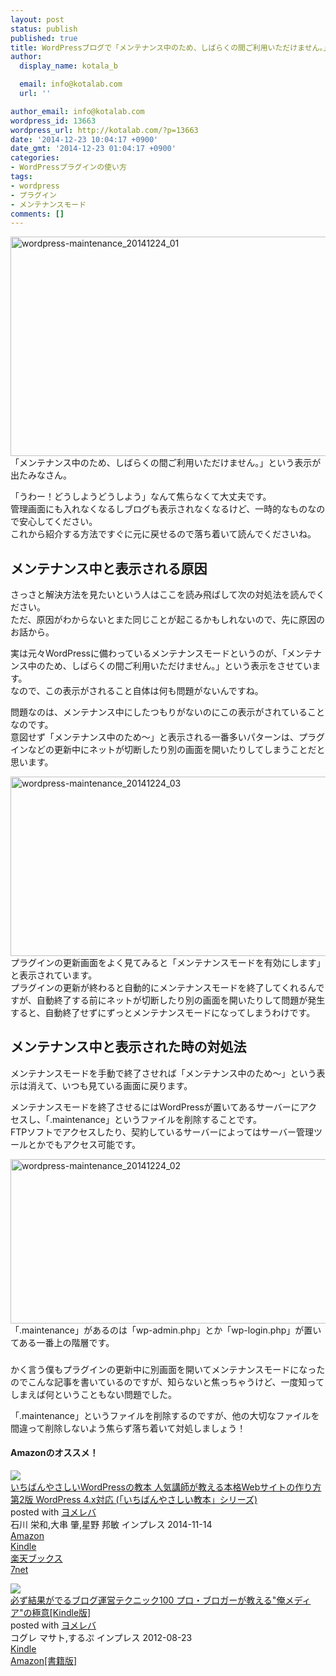 ```yaml
---
layout: post
status: publish
published: true
title: WordPressブログで「メンテナンス中のため、しばらくの間ご利用いただけません。」を解決する方法
author:
  display_name: kotala_b

  email: info@kotalab.com
  url: ''

author_email: info@kotalab.com
wordpress_id: 13663
wordpress_url: http://kotalab.com/?p=13663
date: '2014-12-23 10:04:17 +0900'
date_gmt: '2014-12-23 01:04:17 +0900'
categories:
- WordPressプラグインの使い方
tags:
- wordpress
- プラグイン
- メンテナンスモード
comments: []
---
```

<p><img src="http://kotalab.com/wp-content/uploads/wordpress-maintenance_20141224_01-780x351.png" alt="wordpress-maintenance_20141224_01" width="780" height="351" class="aligncenter size-large wp-image-13664" /><br />
「メンテナンス中のため、しばらくの間ご利用いただけません。」という表示が出たみなさん。</p>
<p>「うわー！どうしようどうしよう」なんて焦らなくて大丈夫です。<br />
管理画面にも入れなくなるしブログも表示されなくなるけど、一時的なものなので安心してください。<br />
これから紹介する方法ですぐに元に戻せるので落ち着いて読んでくださいね。<br />
<!--more--></p>
<h2>メンテナンス中と表示される原因</h2>
<p>さっさと解決方法を見たいという人はここを読み飛ばして次の対処法を読んでください。<br />
ただ、原因がわからないとまた同じことが起こるかもしれないので、先に原因のお話から。</p>
<p>実は元々WordPressに備わっているメンテナンスモードというのが、「メンテナンス中のため、しばらくの間ご利用いただけません。」という表示をさせています。<br />
なので、この表示がされること自体は何も問題がないんですね。</p>
<p>問題なのは、メンテナンス中にしたつもりがないのにこの表示がされていることなのです。<br />
意図せず「メンテナンス中のため〜」と表示される一番多いパターンは、プラグインなどの更新中にネットが切断したり別の画面を開いたりしてしまうことだと思います。</p>
<p><img src="http://kotalab.com/wp-content/uploads/wordpress-maintenance_20141224_03.png" alt="wordpress-maintenance_20141224_03" width="718" height="287" class="aligncenter size-full wp-image-13666" /><br />
プラグインの更新画面をよく見てみると「メンテナンスモードを有効にします」と表示されています。<br />
プラグインの更新が終わると自動的にメンテナンスモードを終了してくれるんですが、自動終了する前にネットが切断したり別の画面を開いたりして問題が発生すると、自動終了せずにずっとメンテナンスモードになってしまうわけです。</p>
<h2>メンテナンス中と表示された時の対処法</h2>
<p>メンテナンスモードを手動で終了させれば「メンテナンス中のため〜」という表示は消えて、いつも見ている画面に戻ります。</p>
<p>メンテナンスモードを終了させるにはWordPressが置いてあるサーバーにアクセスし、「.maintenance」というファイルを削除することです。<br />
FTPソフトでアクセスしたり、契約しているサーバーによってはサーバー管理ツールとかでもアクセス可能です。</p>
<p><img src="http://kotalab.com/wp-content/uploads/wordpress-maintenance_20141224_02.png" alt="wordpress-maintenance_20141224_02" width="596" height="263" class="aligncenter size-full wp-image-13665" /><br />
「.maintenance」があるのは「wp-admin.php」とか「wp-login.php」が置いてある一番上の階層です。</p>
<h3></h3>
<p>かく言う僕もプラグインの更新中に別画面を開いてメンテナンスモードになったのでこんな記事を書いているのですが、知らないと焦っちゃうけど、一度知ってしまえば何ということもない問題でした。</p>
<p>「.maintenance」というファイルを削除するのですが、他の大切なファイルを間違って削除しないよう焦らず落ち着いて対処しましょう！</p>
<h4 class="aam">Amazonのオススメ！</h4>
<div class="booklink-box">
<div class="booklink-image"><a href="http://www.amazon.co.jp/exec/obidos/asin/4844337092/same-22/" rel="nofollow" target="_blank"><img src="http://ecx.images-amazon.com/images/I/61wUgf%2BMWFL._SL160_.jpg" style="border: none;" /></a></div>
<div class="booklink-info">
<div class="booklink-name"><a href="http://www.amazon.co.jp/exec/obidos/asin/4844337092/same-22/" rel="nofollow" target="_blank">いちばんやさしいWordPressの教本 人気講師が教える本格Webサイトの作り方 第2版 WordPress 4.x対応 (「いちばんやさしい教本」シリーズ)</a>
<div class="booklink-powered-date">posted with <a href="http://yomereba.com" rel="nofollow" target="_blank">ヨメレバ</a></div>
</div>
<div class="booklink-detail">石川 栄和,大串 肇,星野 邦敏 インプレス 2014-11-14    </div>
<div class="booklink-link2">
<div class="shoplinkamazon"><a href="http://www.amazon.co.jp/exec/obidos/asin/4844337092/same-22/" rel="nofollow" target="_blank" title="アマゾン" >Amazon</a></div>
<div class="shoplinkkindle"><a href="http://www.amazon.co.jp/exec/obidos/ASIN/B00QGBORXI/same-22/" rel="nofollow" target="_blank" >Kindle</a></div>
<div class="shoplinkrakuten"><a href="http://c.af.moshimo.com/af/c/click?a_id=374939&p_id=56&pc_id=56&pl_id=637&s_v=b5Rz2P0601xu&url=http%3A%2F%2Fbooks.rakuten.co.jp%2Frb%2F12997417%2F" rel="nofollow" target="_blank" title="楽天ブックス" >楽天ブックス</a></div>
<div class="shoplinkseven"><a href="http://ck.jp.ap.valuecommerce.com/servlet/referral?sid=2967684&pid=883100332&vc_url=http%3A%2F%2Fwww.7netshopping.jp%2Fbooks%2Fsearch_result%2F%3Fctgy%3Dbooks%26code%3D4844337092" rel="nofollow" target="_blank" title="セブンネットショッピング" >7net</a></div>
</p></div>
</div>
<div class="booklink-footer"></div>
</div>
<div class="booklink-box">
<div class="booklink-image"><a href="http://www.amazon.co.jp/exec/obidos/asin/B009NQ7MGM/same-22/" rel="nofollow" target="_blank"><img src="http://ecx.images-amazon.com/images/I/51uH-ZNTIsL._SL160_.jpg" style="border: none;" /></a></div>
<div class="booklink-info">
<div class="booklink-name"><a href="http://www.amazon.co.jp/exec/obidos/asin/B009NQ7MGM/same-22/" rel="nofollow" target="_blank">必ず結果がでるブログ運営テクニック100 プロ・ブロガーが教える"俺メディア"の極意[Kindle版]</a>
<div class="booklink-powered-date">posted with <a href="http://yomereba.com" rel="nofollow" target="_blank">ヨメレバ</a></div>
</div>
<div class="booklink-detail">コグレ マサト,するぷ インプレス 2012-08-23    </div>
<div class="booklink-link2">
<div class="shoplinkkindle"><a href="http://www.amazon.co.jp/exec/obidos/ASIN/B009NQ7MGM/same-22/" rel="nofollow" target="_blank" >Kindle</a></div>
<div class="shoplinkamazon"><a href="http://www.amazon.co.jp/exec/obidos/ASIN/4844331779/same-22/" rel="nofollow" target="_blank" title="アマゾン" >Amazon[書籍版]</a></div>
</p></div>
</div>
<div class="booklink-footer"></div>
</div>
